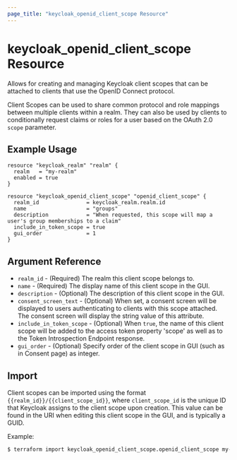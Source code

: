 ```yaml
---
page_title: "keycloak_openid_client_scope Resource"
---
```


# keycloak\_openid\_client\_scope Resource

Allows for creating and managing Keycloak client scopes that can be attached to clients that use the OpenID Connect protocol.

Client Scopes can be used to share common protocol and role mappings between multiple clients within a realm. They can also
be used by clients to conditionally request claims or roles for a user based on the OAuth 2.0 `scope` parameter.

## Example Usage

```hcl
resource "keycloak_realm" "realm" {
  realm   = "my-realm"
  enabled = true
}

resource "keycloak_openid_client_scope" "openid_client_scope" {
  realm_id               = keycloak_realm.realm.id
  name                   = "groups"
  description            = "When requested, this scope will map a user's group memberships to a claim"
  include_in_token_scope = true
  gui_order              = 1
}
```

## Argument Reference

- `realm_id` - (Required) The realm this client scope belongs to.
- `name` - (Required) The display name of this client scope in the GUI.
- `description` - (Optional) The description of this client scope in the GUI.
- `consent_screen_text` - (Optional) When set, a consent screen will be displayed to users authenticating to clients with this scope attached. The consent screen will display the string value of this attribute.
- `include_in_token_scope` - (Optional) When `true`, the name of this client scope will be added to the access token property 'scope' as well as to the Token Introspection Endpoint response.
- `gui_order` - (Optional) Specify order of the client scope in GUI (such as in Consent page) as integer.

## Import

Client scopes can be imported using the format `{{realm_id}}/{{client_scope_id}}`, where `client_scope_id` is the unique ID that Keycloak
assigns to the client scope upon creation. This value can be found in the URI when editing this client scope in the GUI, and is typically a GUID.

Example:

```bash
$ terraform import keycloak_openid_client_scope.openid_client_scope my-realm/8e8f7fe1-df9b-40ed-bed3-4597aa0dac52
```
